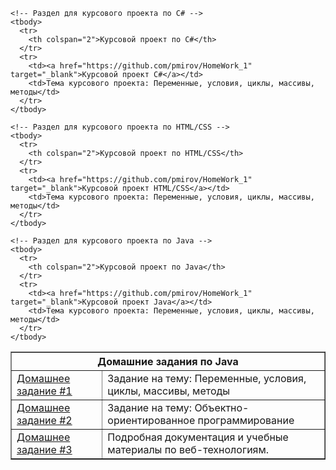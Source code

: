   <table border="1" cellspacing="0" cellpadding="5">
    <thead>
      <tr>
        <th colspan="2" class="toggle-header" id="toggleHomework">Домашние задания по Java</th>
      </tr>
    </thead>
    <tbody id="homeworkSection">
      <tr>
        <td><a href="https://github.com/pmirov/HomeWork_1" target="_blank">Домашнее задание #1</a></td>
        <td>Задание на тему: Переменные, условия, циклы, массивы, методы</td>
      </tr>
      <tr>
        <td><a href="https://github.com/pmirov/HomeWork2" target="_blank">Домашнее задание #2</a></td>
        <td>Задание на тему: Объектно-ориентированное программирование</td>
      </tr>
      <tr>
        <td><a href="https://github.com/pmirov/HomeWork2" target="_blank">Домашнее задание #3</a></td>
        <td>Подробная документация и учебные материалы по веб-технологиям.</td>
      </tr>
    </tbody>
    
    <!-- Раздел для курсового проекта по C# -->
    <tbody>
      <tr>
        <th colspan="2">Курсовой проект по C#</th>
      </tr>
      <tr>
        <td><a href="https://github.com/pmirov/HomeWork_1" target="_blank">Курсовой проект C#</a></td>
        <td>Тема курсового проекта: Переменные, условия, циклы, массивы, методы</td>
      </tr>
    </tbody>
    
    <!-- Раздел для курсового проекта по HTML/CSS -->
    <tbody>
      <tr>
        <th colspan="2">Курсовой проект по HTML/CSS</th>
      </tr>
      <tr>
        <td><a href="https://github.com/pmirov/HomeWork_1" target="_blank">Курсовой проект HTML/CSS</a></td>
        <td>Тема курсового проекта: Переменные, условия, циклы, массивы, методы</td>
      </tr>
    </tbody>
    
    <!-- Раздел для курсового проекта по Java -->
    <tbody>
      <tr>
        <th colspan="2">Курсовой проект по Java</th>
      </tr>
      <tr>
        <td><a href="https://github.com/pmirov/HomeWork_1" target="_blank">Курсовой проект Java</a></td>
        <td>Тема курсового проекта: Переменные, условия, циклы, массивы, методы</td>
      </tr>
    </tbody>
  </table>

  <script>
    // Получаем ссылку на заголовок и секцию с домашними заданиями
    const toggleHeader = document.getElementById('toggleHomework');
    const homeworkSection = document.getElementById('homeworkSection');

    // Функция для переключения видимости раздела
    toggleHeader.addEventListener('click', function() {
      if (homeworkSection.style.display === 'none') {
        homeworkSection.style.display = '';
      } else {
        homeworkSection.style.display = 'none';
      }
    });
  </script>
